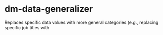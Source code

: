 # dm-data-generalizer
Replaces specific data values with more general categories (e.g., replacing specific job titles with
